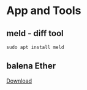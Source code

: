 # App and Tools
## meld - diff tool
```
sudo apt install meld
```

## balena Ether
[Download](https://www.balena.io/etcher/)